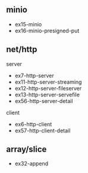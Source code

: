 ## minio

- ex15-minio
- ex16-minio-presigned-put

## net/http

server

- ex7-http-server
- ex11-http-server-streaming
- ex12-http-server-fileserver
- ex13-http-server-servefile
- ex56-http-server-detail

client

- ex6-http-client
- ex57-http-client-detail

## array/slice

- ex32-append
